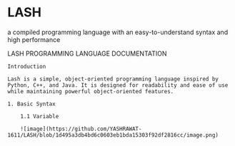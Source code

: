 # LASH
 a compiled programming language with an easy-to-understand syntax and high performance
 
 LASH PROGRAMMING LANGUAGE DOCUMENTATION

    Introduction

    Lash is a simple, object-oriented programming language inspired by Python, C++, and Java. It is designed for readability and ease of use while maintaining powerful object-oriented features.

    1. Basic Syntax

        1.1 Variable

        ![image](https://github.com/YASHRAWAT-1611/LASH/blob/1d495a3db4bd6c0603eb1bda15303f92df2816cc/image.png)